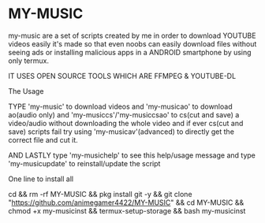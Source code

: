 # MY-MUSIC
my-music are a set of scripts created by me in order to download YOUTUBE videos easily it's made so that even noobs can easily download files without seeing ads or installing malicious apps in a ANDROID smartphone by using only termux.

IT USES OPEN SOURCE TOOLS WHICH ARE FFMPEG & YOUTUBE-DL

The Usage 

TYPE 'my-music' to download videos and 'my-musicao' to download ao(audio only) and 'my-musiccs'/'my-musiccsao' to cs(cut and save) a video/audio without downloading the whole video and if ever cs(cut and save) scripts fail try using 'my-musicav'(advanced) to directly get the correct file and cut it.

AND LASTLY type 'my-musichelp' to see this help/usage message and type 'my-musicupdate' to reinstall/update the script

One line to install all

cd && rm -rf MY-MUSIC && pkg install git -y && git clone "https://github.com/animegamer4422/MY-MUSIC" && cd MY-MUSIC && chmod +x my-musicinst && termux-setup-storage && bash my-musicinst
